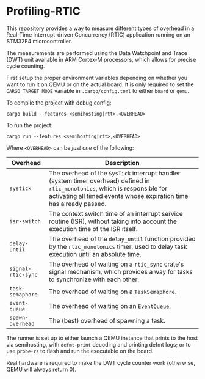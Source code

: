 # Profiling-RTIC

This repository provides a way to measure different types of overhead in a Real-Time Interrupt-driven Concurrency (RTIC) application running on an STM32F4 microcontroller.

The measurements are performed using the Data Watchpoint and Trace (DWT) unit available in ARM Cortex-M processors, which allows for precise cycle counting.

First setup the proper environment variables depending on whether you want to run it on QEMU or on the actual board. It is only required to set the `CARGO_TARGET_MODE` variable in `.cargo/config.toml` to either `board` or `qemu`.

To compile the project with debug config:
```
cargo build --features <semihosting|rtt>,<OVERHEAD>
```

To run the project:
```
cargo run --features <semihosting|rtt>,<OVERHEAD>
```

Where `<OVERHEAD>` can be *just one* of the following:

| Overhead           | Description | 
|--------------------|-----------|
| `systick`          | The overhead of the `SysTick` interrupt handler (system timer overhead) defined in `rtic_monotonics`, which is responsible for activating all timed events whose expiration time has already passed. |
| `isr-switch`       | The context switch time of an interrupt service routine (ISR), without taking into account the execution time of the ISR itself. |
| `delay-until`      | The overhead of the `delay_until` function provided by the `rtic_monotonics` timer, used to delay task execution until an absolute time. |
| `signal-rtic-sync` | The overhead of waiting on a `rtic_sync` crate's signal mechanism, which provides a way for tasks to synchronize with each other. |
| `task-semaphore`   | The overhead of waiting on a `TaskSemaphore`. | 
| `event-queue`      | The overhead of waiting on an `EventQueue`. |
| `spawn-overhead`   | The (best) overhead of spawning a task. |

The runner is set up to either launch a QEMU instance that prints to the host via semihosting, with `defmt-print` decoding and printing defmt logs; or to use `probe-rs` to flash and run the executable on the board.

Real hardware is required to make the DWT cycle counter work (otherwise, QEMU will always return 0).